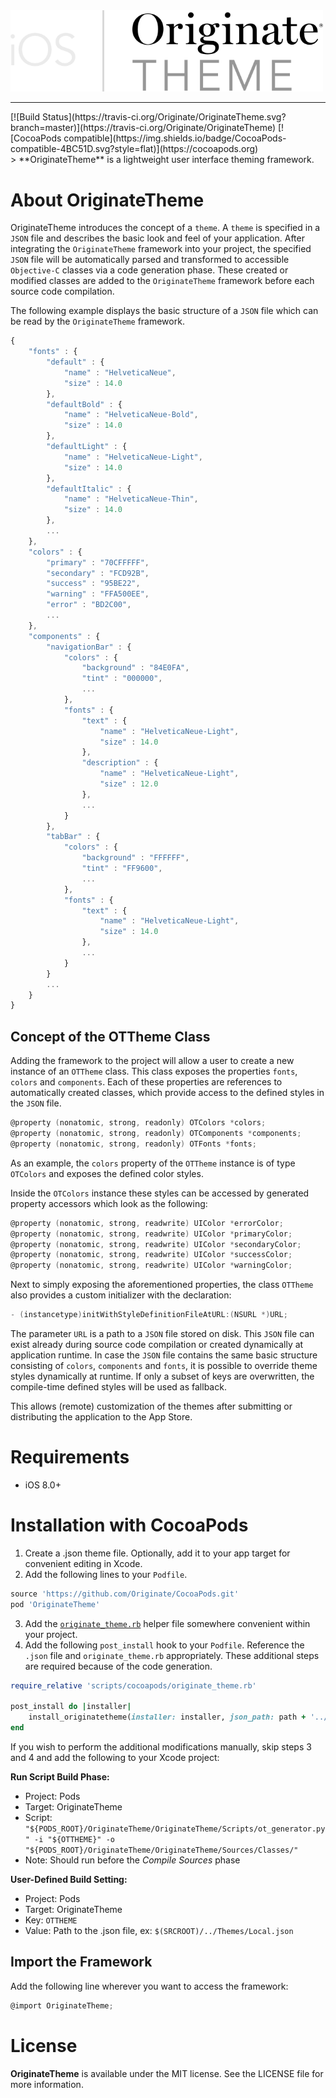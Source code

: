 <img src="OriginateThemeLogo.png" alt="OriginateTheme Logo" width="500"/>
<hr />
[![Build Status](https://travis-ci.org/Originate/OriginateTheme.svg?branch=master)](https://travis-ci.org/Originate/OriginateTheme)
[![CocoaPods compatible](https://img.shields.io/badge/CocoaPods-compatible-4BC51D.svg?style=flat)](https://cocoapods.org)
<br />
> **OriginateTheme** is a lightweight user interface theming framework.

# About OriginateTheme

OriginateTheme introduces the concept of a `theme`. A `theme` is specified in a `JSON` file and describes the basic look and feel of your application. After integrating the `OriginateTheme` framework into your project, the specified `JSON` file will be automatically parsed and transformed to accessible `Objective-C` classes via a code generation phase. These created or modified classes are added to the `OriginateTheme` framework before each source code compilation.

The following example displays the basic structure of a `JSON` file which can be read by the `OriginateTheme` framework.
```javascript
{
    "fonts" : {
        "default" : {
            "name" : "HelveticaNeue",
            "size" : 14.0
        },
        "defaultBold" : {
            "name" : "HelveticaNeue-Bold",
            "size" : 14.0
        },
        "defaultLight" : {
            "name" : "HelveticaNeue-Light",
            "size" : 14.0
        },
        "defaultItalic" : {
            "name" : "HelveticaNeue-Thin",
            "size" : 14.0
        },
        ...
    },
    "colors" : {
        "primary" : "70CFFFFF",
        "secondary" : "FCD92B",
        "success" : "95BE22",
        "warning" : "FFA500EE",
        "error" : "BD2C00",
        ...
    },
    "components" : {
        "navigationBar" : {
            "colors" : {
                "background" : "84E0FA",
                "tint" : "000000",
                ...
            },
            "fonts" : {
                "text" : {
                    "name" : "HelveticaNeue-Light",
                    "size" : 14.0
                },
                "description" : {
                    "name" : "HelveticaNeue-Light",
                    "size" : 12.0
                },
                ...
            }
        },
        "tabBar" : {
            "colors" : {
                "background" : "FFFFFF",
                "tint" : "FF9600",
                ...
            },
            "fonts" : {
                "text" : {
                    "name" : "HelveticaNeue-Light",
                    "size" : 14.0
                },
                ...
            }
        }
        ...
    }
}
```

## Concept of the OTTheme Class
Adding the framework to the project will allow a user to create a new instance of an `OTTheme` class. This class exposes the properties `fonts`, `colors` and `components`. Each of these properties are references to automatically created classes, which provide access to the defined styles in the `JSON` file.

```objective-c
@property (nonatomic, strong, readonly) OTColors *colors;
@property (nonatomic, strong, readonly) OTComponents *components;
@property (nonatomic, strong, readonly) OTFonts *fonts;
```

As an example, the `colors` property of the `OTTheme` instance is of type `OTColors` and exposes the defined color styles.

Inside the `OTColors` instance these styles can be accessed by generated property accessors which look as the following:

```objective-c
@property (nonatomic, strong, readwrite) UIColor *errorColor;
@property (nonatomic, strong, readwrite) UIColor *primaryColor;
@property (nonatomic, strong, readwrite) UIColor *secondaryColor;
@property (nonatomic, strong, readwrite) UIColor *successColor;
@property (nonatomic, strong, readwrite) UIColor *warningColor;
```

Next to simply exposing the aforementioned properties, the class `OTTheme` also provides a custom initializer with the declaration:
```objective-c
- (instancetype)initWithStyleDefinitionFileAtURL:(NSURL *)URL;
```

The parameter `URL` is a path to a `JSON` file stored on disk. This `JSON` file can exist already during source code compilation or created dynamically at application runtime. In case the `JSON` file contains the same basic structure consisting of `colors`, `components` and `fonts`, it is possible to override theme styles dynamically at runtime. If only a subset of keys are overwritten, the compile-time defined styles will be used as fallback.

This allows (remote) customization of the themes after submitting or distributing the application to the App Store.


# Requirements
- iOS 8.0+

# Installation with CocoaPods

1. Create a .json theme file. Optionally, add it to your app target for convenient editing in Xcode.
2. Add the following lines to your `Podfile`.

  ```ruby
  source 'https://github.com/Originate/CocoaPods.git'
  pod 'OriginateTheme'
  ```
  
3. Add the [`originate_theme.rb`](OriginateTheme/Scripts/originate_theme.rb) helper file somewhere convenient within your project.
4. Add the following `post_install` hook to your `Podfile`. Reference the `.json` file and `originate_theme.rb` appropriately. These additional steps are required because of the code generation.

  ```ruby
  require_relative 'scripts/cocoapods/originate_theme.rb'

  post_install do |installer|
      install_originatetheme(installer: installer, json_path: path + '../Themes/Local.json')
  end
  ```

If you wish to perform the additional modifications manually, skip steps 3 and 4 and add the following to your Xcode project:

**Run Script Build Phase:**

* Project: Pods
* Target: OriginateTheme
* Script: `
  "${PODS_ROOT}/OriginateTheme/OriginateTheme/Scripts/ot_generator.py" -i "${OTTHEME}" -o "${PODS_ROOT}/OriginateTheme/OriginateTheme/Sources/Classes/"`
* Note: Should run before the *Compile Sources* phase

**User-Defined Build Setting:**

* Project: Pods
* Target: OriginateTheme
* Key: `OTTHEME`
* Value: Path to the .json file, ex: `$(SRCROOT)/../Themes/Local.json`

## Import the Framework

Add the following line wherever you want to access the framework:
```objective-c
@import OriginateTheme;
```

# License
**OriginateTheme** is available under the MIT license. See the LICENSE file for more information.

